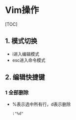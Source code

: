 # Vim操作

[TOC]

## 1. 模式切换

+ i进入编辑模式
+ esc进入命令模式

## 2. 编辑快捷键

### 1 全部删除

+ %表示选中所有行，d表示删除

	```
	:"%d"
	```



